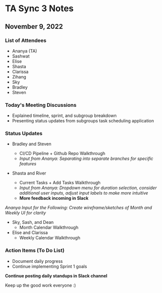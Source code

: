 # TA Sync 3 Notes
## November 9, 2022

### List of Attendees 
- Ananya (TA)
- Sashwat 
- Elise
- Shasta 
- Clarissa 
- Zihang 
- Sky
- Bradley
- Steven 

### Today's Meeting Discussions

- Explained timeline, sprint, and subgroup breakdown
- Presenting status updates from subgroups task scheduling application

### Status Updates
* Bradley and Steven
  * CI/CD Pipeline + Github Repo Walkthrough
  * *Input from Ananya: Separating into separate branches for specific features*

* Shasta and River
  * Current Tasks + Add Tasks Walkthrough
  * *Input from Ananya: Dropdown menu for duration selection, consider additional user inputs, adjust input labels to make more intuitive*
  * **More feedback incoming in Slack**

*Ananya Input for the Following: Create wireframe/sketches of Month and Weekly UI for clarity*
* Sky, Sash, and Dean
  * Month Calendar Walkthrough
* Elise and Clarissa
  * Weekly Calendar Walkthrough
  
### Action Items (To Do List)
- Document daily progress
- Continue implementing Sprint 1 goals

**Continue posting daily standups in Slack channel**

Keep up the good work everyone :)